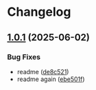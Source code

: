 # Changelog

## [1.0.1](https://github.com/MuntasirSZN/rou3-rs/compare/v1.0.0...v1.0.1) (2025-06-02)


### Bug Fixes

* readme ([de8c521](https://github.com/MuntasirSZN/rou3-rs/commit/de8c52107a3389c3081c4baa3819ca4861cc6410))
* readme again ([ebe501f](https://github.com/MuntasirSZN/rou3-rs/commit/ebe501f6786cecca0d5c795f1d0c67e6f4d49f3b))
